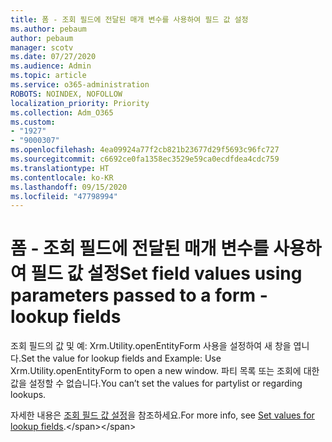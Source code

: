 ```yaml
---
title: 폼 - 조회 필드에 전달된 매개 변수를 사용하여 필드 값 설정
ms.author: pebaum
author: pebaum
manager: scotv
ms.date: 07/27/2020
ms.audience: Admin
ms.topic: article
ms.service: o365-administration
ROBOTS: NOINDEX, NOFOLLOW
localization_priority: Priority
ms.collection: Adm_O365
ms.custom:
- "1927"
- "9000307"
ms.openlocfilehash: 4ea09924a77f2cb821b23677d29f5693c96fc727
ms.sourcegitcommit: c6692ce0fa1358ec3529e59ca0ecdfdea4cdc759
ms.translationtype: HT
ms.contentlocale: ko-KR
ms.lasthandoff: 09/15/2020
ms.locfileid: "47798994"
---
```

# <a name="set-field-values-using-parameters-passed-to-a-form---lookup-fields"></a><span data-ttu-id="62e04-102">폼 - 조회 필드에 전달된 매개 변수를 사용하여 필드 값 설정</span><span class="sxs-lookup"><span data-stu-id="62e04-102">Set field values using parameters passed to a form - lookup fields</span></span>

<span data-ttu-id="62e04-103">조회 필드의 값 및 예: Xrm.Utility.openEntityForm 사용을 설정하여 새 창을 엽니다.</span><span class="sxs-lookup"><span data-stu-id="62e04-103">Set the value for lookup fields and Example: Use Xrm.Utility.openEntityForm to open a new window.</span></span> <span data-ttu-id="62e04-104">파티 목록 또는 조회에 대한 값을 설정할 수 없습니다.</span><span class="sxs-lookup"><span data-stu-id="62e04-104">You can’t set the values for partylist or regarding lookups.</span></span>

<span data-ttu-id="62e04-105">자세한 내용은 [조회 필드 값 설정](https://docs.microsoft.com/previous-versions/dynamicscrm-2016/developers-guide/gg334375(v=crm.8)#set-values-for-lookup-fields)을 참조하세요.</span><span class="sxs-lookup"><span data-stu-id="62e04-105">For more info, see [Set values for lookup fields](https://docs.microsoft.com/previous-versions/dynamicscrm-2016/developers-guide/gg334375(v=crm.8)#set-values-for-lookup-fields).</span></span>